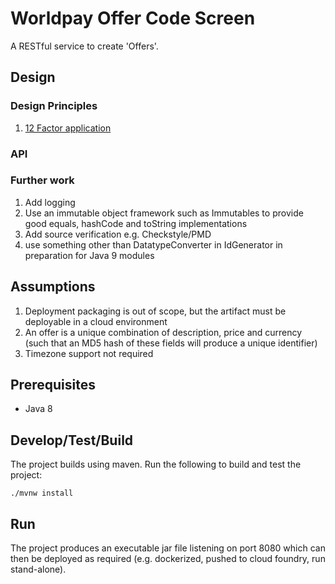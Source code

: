 # Worldpay Offer Code Screen

A RESTful service to create 'Offers'.

## Design

### Design Principles

1. [12 Factor application](https://12factor.net/)

### API


### Further work

1. Add logging
1. Use an immutable object framework such as Immutables to provide good equals, hashCode and toString implementations
1. Add source verification e.g. Checkstyle/PMD
1. use something other than DatatypeConverter in IdGenerator in preparation for Java 9 modules

## Assumptions

1. Deployment packaging is out of scope, but the artifact must be deployable in a cloud environment
1. An offer is a unique combination of description, price and currency (such that an MD5 hash of these fields will produce a unique identifier)
1. Timezone support not required

## Prerequisites

* Java 8

## Develop/Test/Build

The project builds using maven. Run the following to build and test the project:

```
./mvnw install
```

## Run

The project produces an executable jar file listening on port 8080 which can then be deployed as required (e.g. dockerized, pushed to cloud foundry, run stand-alone).